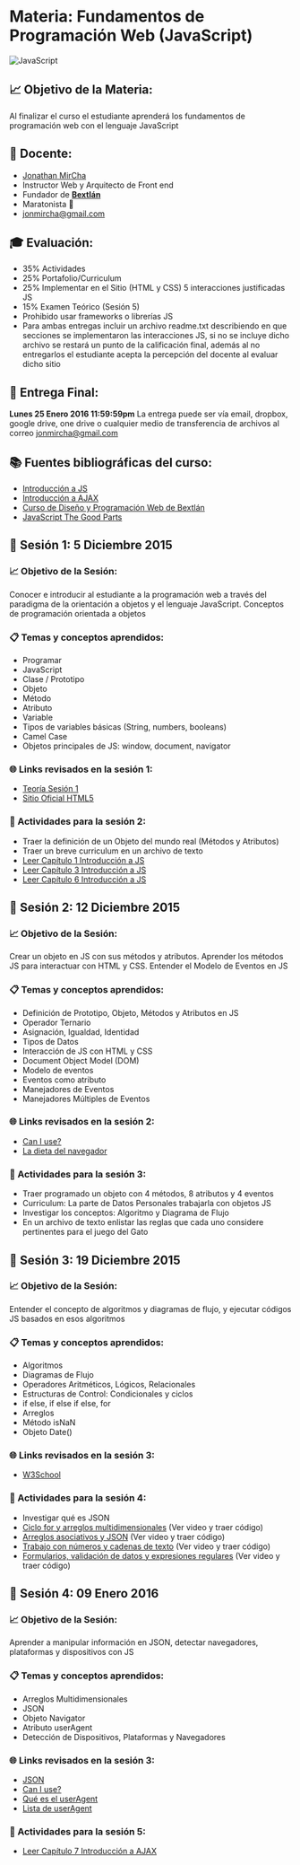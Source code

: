 # Materia: Fundamentos de Programación Web (JavaScript)
![JavaScript](http://bextlan.com/v4/themes/v4/img/tutoriales/javascript.jpg)

## :chart_with_upwards_trend: Objetivo de la Materia:
Al finalizar el curso el estudiante aprenderá los fundamentos de programación web con el lenguaje JavaScript

## :bow: Docente:
* [Jonathan MirCha](http://jonmircha.com)
* Instructor Web y Arquitecto de Front end
* Fundador de **[Bextlán](http://bextlan.com)**
* Maratonista :runner:
* jonmircha@gmail.com

## :mortar_board: Evaluación:
* 35% Actividades
* 25% Portafolio/Curriculum
* 25% Implementar en el Sitio (HTML y CSS) 5 interacciones justificadas JS
* 15% Examen Teórico (Sesión 5)
* Prohibido usar frameworks o librerías JS
* Para ambas entregas incluir un archivo readme.txt describiendo en que secciones se implementaron las interacciones JS, si no se incluye dicho archivo se restará un punto de la calificación final, además al no entregarlos el estudiante acepta la percepción del docente al evaluar dicho sitio

## :date: Entrega Final: 
**Lunes 25 Enero 2016 11:59:59pm**
La entrega puede ser vía email, dropbox, google drive, one drive o cualquier medio de transferencia de archivos al correo jonmircha@gmail.com

## :books: Fuentes bibliográficas del curso:
* [Introducción a JS](http://librosweb.es/libro/javascript/)
* [Introducción a AJAX](http://librosweb.es/libro/ajax/)
* [Curso de Diseño y Programación Web de Bextlán](http://bextlan.com/cursos/web/)
* [JavaScript The Good Parts](https://www.ebooks-it.net/ebook/javascript-the-good-parts)

## :school: Sesión 1: 5 Diciembre 2015

### :chart_with_upwards_trend: Objetivo de la Sesión:
Conocer e introducir al estudiante a la programación web a través del paradigma de la orientación a objetos y el lenguaje JavaScript. Conceptos de programación orientada a objetos

### :clipboard: Temas y conceptos aprendidos:
* Programar
* JavaScript
* Clase / Prototipo
* Objeto
* Método
* Atributo
* Variable
* Tipos de variables básicas (String, numbers, booleans)
* Camel Case
* Objetos principales de JS: window, document, navigator

### :globe_with_meridians: Links revisados en la sesión 1:
* [Teoría Sesión 1](http://bextlan.com/slides/poo-js)
* [Sitio Oficial HTML5](http://www.w3.org/html/logo/)

### :pencil: Actividades para la sesión 2:
* Traer la definición de un Objeto del mundo real (Métodos y Atributos)
* Traer un breve curriculum en un archivo de texto
* [Leer Capítulo 1 Introducción a JS](http://librosweb.es/libro/javascript/capitulo_1.html)
* [Leer Capítulo 3 Introducción a JS](http://librosweb.es/libro/javascript/capitulo_3.html)
* [Leer Capítulo 6 Introducción a JS](http://librosweb.es/libro/javascript/capitulo_6.html)


## :school: Sesión 2: 12 Diciembre 2015

### :chart_with_upwards_trend: Objetivo de la Sesión:
Crear un objeto en JS con sus métodos y atributos. Aprender los métodos JS para interactuar con HTML y CSS. Entender el Modelo de Eventos en JS

### :clipboard: Temas y conceptos aprendidos:
* Definición de Prototipo, Objeto, Métodos y Atributos en JS
* Operador Ternario
* Asignación, Igualdad, Identidad
* Tipos de Datos
* Interacción de JS con HTML y CSS
* Document Object Model (DOM)
* Modelo de eventos
* Eventos como atributo
* Manejadores de Eventos
* Manejadores Múltiples de Eventos

### :globe_with_meridians: Links revisados en la sesión 2:
* [Can I use?](http://caniuse.com)
* [La dieta del navegador](http://browserdiet.com/es/)

### :pencil: Actividades para la sesión 3:
* Traer programado un objeto con 4 métodos, 8 atributos y 4 eventos
* Curriculum: La parte de Datos Personales trabajarla con objetos JS
* Investigar los conceptos: Algoritmo y Diagrama de Flujo
* En un archivo de texto enlistar las reglas que cada uno considere pertinentes para el juego del Gato


## :school: Sesión 3: 19 Diciembre 2015

### :chart_with_upwards_trend: Objetivo de la Sesión:
Entender el concepto de algoritmos y diagramas de flujo, y ejecutar códigos JS basados en esos algoritmos

### :clipboard: Temas y conceptos aprendidos:
* Algoritmos
* Diagramas de Flujo
* Operadores Aritméticos, Lógicos, Relacionales
* Estructuras de Control: Condicionales y ciclos
* if else, if else if else, for
* Arreglos
* Método isNaN
* Objeto Date()

### :globe_with_meridians: Links revisados en la sesión 3:
* [W3School](http://www.w3schools.com/)

### :pencil: Actividades para la sesión 4:
* Investigar qué es JSON
* [Ciclo for y arreglos multidimensionales](https://www.youtube.com/watch?v=uTX54FpuloQ) (Ver video y traer código)
* [Arreglos asociativos y JSON](https://www.youtube.com/watch?v=5RMi1wAgweM) (Ver video y traer código)
* [Trabajo con números y cadenas de texto](https://www.youtube.com/watch?v=pmvKwHgt7qc) (Ver video y traer código)
* [Formularios, validación de datos y expresiones regulares](https://www.youtube.com/watch?v=ZnA10B_m-1k) (Ver video y traer código)


## :school: Sesión 4: 09 Enero 2016

### :chart_with_upwards_trend: Objetivo de la Sesión:
Aprender a manipular información en JSON, detectar navegadores, plataformas y dispositivos con JS

### :clipboard: Temas y conceptos aprendidos:
* Arreglos Multidimensionales
* JSON
* Objeto Navigator
* Atributo userAgent
* Detección de Dispositivos, Plataformas y Navegadores

### :globe_with_meridians: Links revisados en la sesión 3:
* [JSON](http://json.org/json-es.html)
* [Can I use?](http://caniuse.com/)
* [Qué es el userAgent](http://www.whatsmyuseragent.com/WhatsAUserAgent)
* [Lista de userAgent](http://www.useragentstring.com/)

### :pencil: Actividades para la sesión 5:
* [Leer Capítulo 7 Introducción a AJAX](http://librosweb.es/libro/ajax/capitulo_7.html)